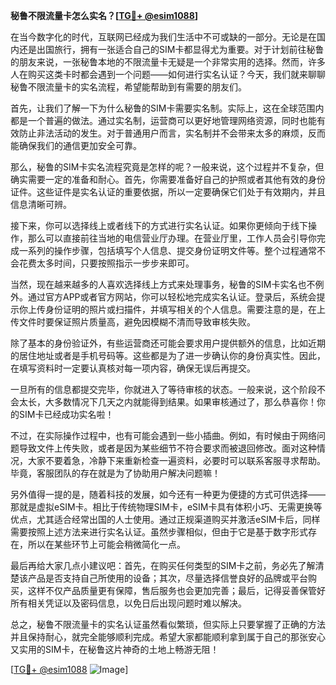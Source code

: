 **秘鲁不限流量卡怎么实名？[[TG💪+ @esim1088](https://t.me/s/esim1088)]**

在当今数字化的时代，互联网已经成为我们生活中不可或缺的一部分。无论是在国内还是出国旅行，拥有一张适合自己的SIM卡都显得尤为重要。对于计划前往秘鲁的朋友来说，一张秘鲁本地的不限流量卡无疑是一个非常实用的选择。然而，许多人在购买这类卡时都会遇到一个问题——如何进行实名认证？今天，我们就来聊聊秘鲁不限流量卡的实名流程，希望能帮助到有需要的朋友们。

首先，让我们了解一下为什么秘鲁的SIM卡需要实名制。实际上，这在全球范围内都是一个普遍的做法。通过实名制，运营商可以更好地管理网络资源，同时也能有效防止非法活动的发生。对于普通用户而言，实名制并不会带来太多的麻烦，反而能确保我们的通信更加安全可靠。

那么，秘鲁的SIM卡实名流程究竟是怎样的呢？一般来说，这个过程并不复杂，但确实需要一定的准备和耐心。首先，你需要准备好自己的护照或者其他有效的身份证件。这些证件是实名认证的重要依据，所以一定要确保它们处于有效期内，并且信息清晰可辨。

接下来，你可以选择线上或者线下的方式进行实名认证。如果你更倾向于线下操作，那么可以直接前往当地的电信营业厅办理。在营业厅里，工作人员会引导你完成一系列的操作步骤，包括填写个人信息、提交身份证明文件等。整个过程通常不会花费太多时间，只要按照指示一步步来即可。

当然，现在越来越多的人喜欢选择线上方式来处理事务，秘鲁的SIM卡实名也不例外。通过官方APP或者官方网站，你可以轻松地完成实名认证。登录后，系统会提示你上传身份证明的照片或扫描件，并填写相关的个人信息。需要注意的是，在上传文件时要保证照片质量高，避免因模糊不清而导致审核失败。

除了基本的身份验证外，有些运营商还可能会要求用户提供额外的信息，比如近期的居住地址或者是手机号码等。这些都是为了进一步确认你的身份真实性。因此，在填写资料时一定要认真核对每一项内容，确保无误后再提交。

一旦所有的信息都提交完毕，你就进入了等待审核的状态。一般来说，这个阶段不会太长，大多数情况下几天之内就能得到结果。如果审核通过了，那么恭喜你！你的SIM卡已经成功实名啦！

不过，在实际操作过程中，也有可能会遇到一些小插曲。例如，有时候由于网络问题导致文件上传失败，或者是因为某些细节不符合要求而被退回修改。面对这种情况，大家不要着急，冷静下来重新检查一遍资料，必要时可以联系客服寻求帮助。毕竟，客服团队的存在就是为了协助用户解决问题嘛！

另外值得一提的是，随着科技的发展，如今还有一种更为便捷的方式可供选择——那就是虚拟eSIM卡。相比于传统物理SIM卡，eSIM卡具有体积小巧、无需更换等优点，尤其适合经常出国的人士使用。通过正规渠道购买并激活eSIM卡后，同样需要按照上述方法来进行实名认证。虽然步骤相似，但由于它是基于数字形式存在，所以在某些环节上可能会稍微简化一点。

最后再给大家几点小建议吧：首先，在购买任何类型的SIM卡之前，务必先了解清楚该产品是否支持自己所使用的设备；其次，尽量选择信誉良好的品牌或平台购买，这样不仅产品质量更有保障，售后服务也会更加完善；最后，记得妥善保管好所有相关凭证以及密码信息，以免日后出现问题时难以解决。

总之，秘鲁不限流量卡的实名认证虽然看似繁琐，但实际上只要掌握了正确的方法并且保持耐心，就完全能够顺利完成。希望大家都能顺利拿到属于自己的那张安心又实用的SIM卡，在秘鲁这片神奇的土地上畅游无阻！

[[TG💪+ @esim1088](https://t.me/s/esim1088) ![Image](https://i.postimg.cc/4NQfJmqS/Snipaste-2025-05-13-00-14-12.png)]